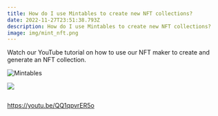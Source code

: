 ```yaml
---
title: How do I use Mintables to create new NFT collections?
date: 2022-11-27T23:51:38.793Z
description: How do I use Mintables to create new NFT collections?
image: img/mint_nft.png
---
```

Watch our YouTube tutorial on how to use our NFT maker to create and generate an NFT collection.

![Mintables](img/halloween.gif "Mintables")

![](img/mintables.jpg)

![]()

<https://youtu.be/QQ1qpvrER5o>